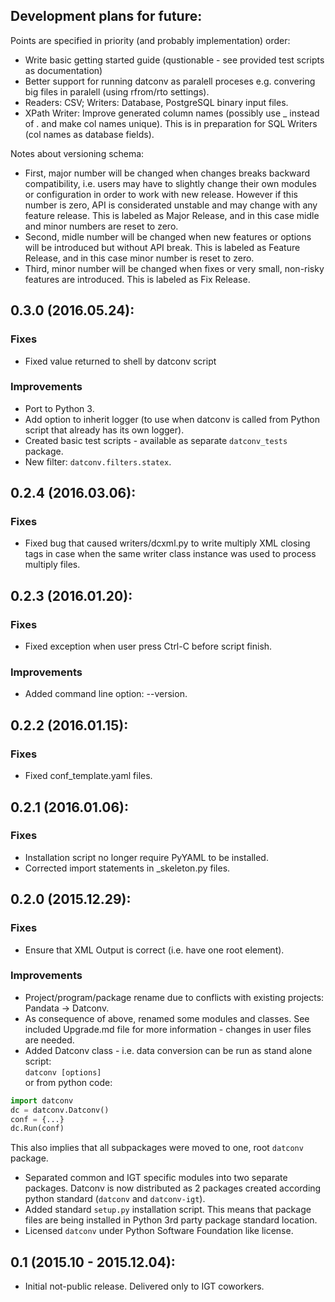 Development plans for future:
----------------------------------
Points are specified in priority (and probably implementation) order:

- Write basic getting started guide (qustionable - see provided test scripts as documentation)
- Better support for running datconv as paralell proceses
  e.g. convering big files in paralell (using rfrom/rto settings).
- Readers: CSV; Writers: Database, PostgreSQL binary input files.
- XPath Writer: Improve generated column names (possibly use _ instead of . and make col names unique).
  This is in preparation for SQL Writers (col names as database fields).

Notes about versioning schema:
- First, major number will be changed when changes breaks backward compatibility, 
  i.e. users may have to slightly change their own modules or configuration in order to work with new release. 
  However if this number is zero, API is considerated unstable and may change with any feature release.
  This is labeled as Major Release, and in this case midle and minor numbers are reset to zero.
- Second, midle number will be changed when new features or options will be introduced but without API break.
  This is labeled as Feature Release, and in this case minor number is reset to zero.
- Third, minor number will be changed when fixes or very small, non-risky features are introduced.
  This is labeled as Fix Release.

0.3.0 (2016.05.24):
----------------------------------
### Fixes
- Fixed value returned to shell by datconv script 

### Improvements
- Port to Python 3.
- Add option to inherit logger (to use when datconv is called from Python script that already has its own logger).
- Created basic test scripts - available as separate `datconv_tests` package.
- New filter: `datconv.filters.statex`.

0.2.4 (2016.03.06):
----------------------------------
### Fixes
- Fixed bug that caused writers/dcxml.py to write multiply XML closing tags in case 
  when the same writer class instance was used to process multiply files.

0.2.3 (2016.01.20):
----------------------------------
### Fixes
- Fixed exception when user press Ctrl-C before script finish.

### Improvements
- Added command line option: --version.

0.2.2 (2016.01.15):
----------------------------------
### Fixes
- Fixed conf_template.yaml files.

0.2.1 (2016.01.06):
----------------------------------
### Fixes
- Installation script no longer require PyYAML to be installed.
- Corrected import statements in _skeleton.py files.

0.2.0 (2015.12.29):
----------------------------------
### Fixes
- Ensure that XML Output is correct (i.e. have one root element).

### Improvements
- Project/program/package rename due to conflicts with existing
  projects: Pandata -> Datconv.
- As consequence of above, renamed some modules and classes. See included Upgrade.md 
  file for more information - changes in user files are needed.
- Added Datconv class - i.e. data conversion can be run as stand alone script:  
  `datconv [options]`  
  or from python code:
```python
import datconv  
dc = datconv.Datconv()  
conf = {...}  
dc.Run(conf)  
```
  This also implies that all subpackages were moved to one, root `datconv` package.
- Separated common and IGT specific modules into two separate
  packages. Datconv is now distributed as 2 packages created
  according python standard (`datconv` and `datconv-igt`).
- Added standard `setup.py` installation script. This means that package
  files are being installed in Python 3rd party package standard location. 
- Licensed `datconv` under Python Software Foundation like license.

0.1 (2015.10 - 2015.12.04):
----------------------------------
- Initial not-public release. Delivered only to IGT coworkers.

